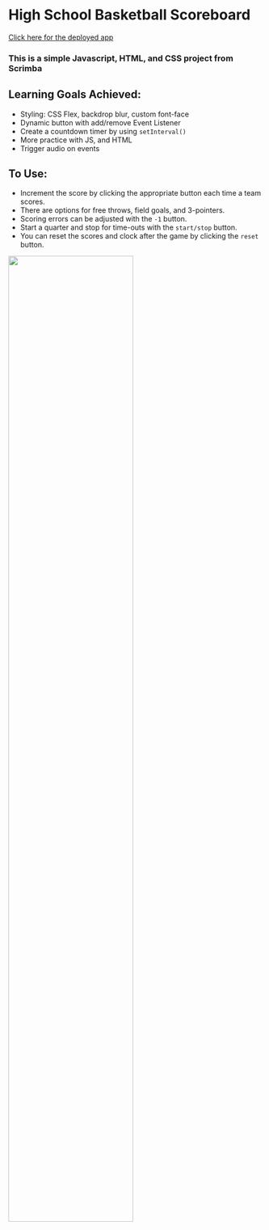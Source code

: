 # High School Basketball Scoreboard
[Click here for the deployed app](https://wmedders21.github.io/scoreboard)


### This is a simple Javascript, HTML, and CSS project from Scrimba

## Learning Goals Achieved:
 - Styling: CSS Flex, backdrop blur, custom font-face
 - Dynamic button with add/remove Event Listener
 - Create a countdown timer by using `setInterval()`
 - More practice with JS, and HTML
 - Trigger audio on events

## To Use:
 - Increment the score by clicking the appropriate button each time a team scores.
 - There are options for free throws, field goals, and 3-pointers.
 - Scoring errors can be adjusted with the `-1` button. 
 - Start a quarter and stop for time-outs with the `start/stop` button.
 - You can reset the scores and clock after the game by clicking the `reset` button.  

<img src="https://user-images.githubusercontent.com/93014155/197955159-f5f4cce8-738c-4346-b0f1-70831f951f30.png" width="70%">

